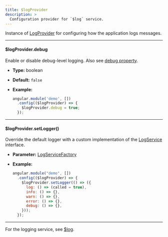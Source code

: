 ```yaml
---
title: $logProvider
description: >
  Configuration provider for `$log` service.
---
```


Instance of [LogProvider](../../../typedoc/classes/LogProvider.html) for configuring how the application logs messages.

------

#### $logProvider.debug

Enable or disable debug-level logging. Also see [debug property](../../../typedoc/classes/LogProvider.html#debug).

- **Type:** boolean  
- **Default:** `false`

- **Example:**

    ```js
    angular.module('demo', [])
      .config(($logProvider) => {
        $logProvider.debug = true;
      });
    ```

------

#### $logProvider.setLogger()

Override the default logger with a custom implementation of the [LogService](../../../typedoc/interfaces/LogService.html) interface.

- **Parameter:** [LogServiceFactory](../../../typedoc/types/LogServiceFactory.html)

- **Example:**

    ```js
    angular.module("demo", [])
      .config(($logProvider) => {
        $logProvider.setLogger(() => ({
          log: () => (called = true),
          info: () => {},
          warn: () => {},
          error: () => {},
          debug: () => {},
        }));
      });
    ```

------

For the logging service, see [$log](../../../docs/service/log).
